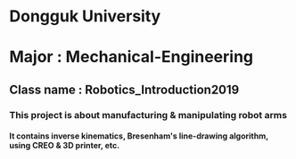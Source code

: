 # Dongguk University 
# Major : Mechanical-Engineering
## Class name : Robotics_Introduction2019
### This project is about manufacturing & manipulating **robot arms**
#### It contains inverse kinematics, Bresenham's line-drawing algorithm, using CREO & 3D printer, etc.
